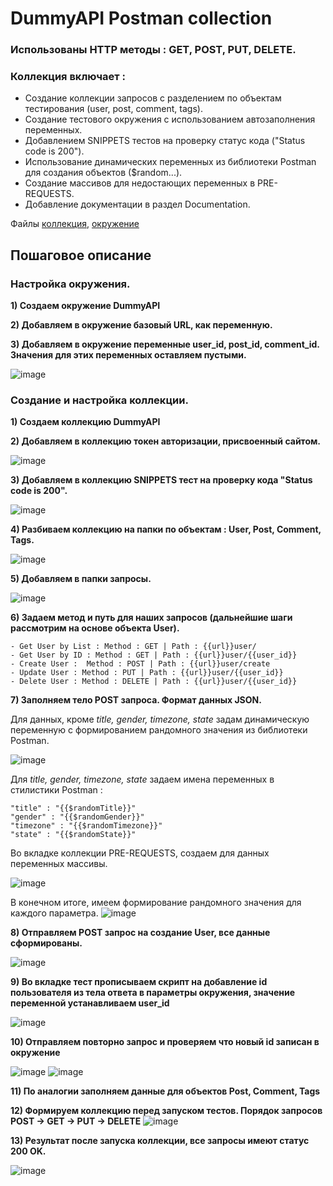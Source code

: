 # DummyAPI Postman collection

### Использованы HTTP методы : GET, POST, PUT, DELETE.

### Коллекция включает : 
- Создание коллекции запросов с разделением по объектам тестирования (user, post, comment, tags).
- Создание тестового окружения с использованием автозаполнения переменных.
- Добавлением SNIPPETS тестов на проверку статус кода ("Status code is 200").
- Использование динамических переменных из библиотеки Postman для создания объектов ($random...).
- Создание массивов для недостающих переменных в PRE-REQUESTS.
- Добавление документации в раздел Documentation.

Файлы [коллекция](https://github.com/egorsoroka8/postman/tree/main/dummyAPI/DummyAPI.postman_collection.json), [окружение](https://github.com/egorsoroka8/postman/blob/main/dummyAPI/Dummy%20API.postman_environment.json)


## Пошаговое описание

### Настройка окружения.

**1) Создаем окружение DummyAPI**

**2) Добавляем в окружение базовый URL, как переменную.** 

**3) Добавляем в окружение переменные user_id, post_id, comment_id. Значения для этих переменных оставляем пустыми.**

![image](https://user-images.githubusercontent.com/112896404/202923149-36e9c852-e8d4-4c19-a3e5-17a901b8657f.png)



### Создание и настройка коллекции.

**1) Создаем коллекцию DummyAPI**

**2) Добавляем в коллекцию токен авторизации, присвоенный сайтом.** 

![image](https://user-images.githubusercontent.com/112896404/202894953-5917047d-c43f-4de3-a562-001d2b4d46a6.png)

**3) Добавляем в коллекцию SNIPPETS тест на проверку кода "Status code is 200".**

![image](https://user-images.githubusercontent.com/112896404/202895203-0f577d8d-69c6-42a4-8798-773a0dbd0c6d.png)

**4) Разбиваем коллекцию на папки по объектам : User, Post, Comment, Tags.**

![image](https://user-images.githubusercontent.com/112896404/202894550-15905afd-2a76-4829-84e5-6bed3f6c35bc.png)

**5) Добавляем в папки запросы.**

![image](https://user-images.githubusercontent.com/112896404/202896513-6410c6ac-f55a-497b-baea-acbcca09f8a6.png)

**6) Задаем метод и путь для наших запросов (дальнейшие шаги рассмотрим на основе объекта User).**
   
   ```
   - Get User by List : Method : GET | Path : {{url}}user/
   - Get User by ID : Method : GET | Path : {{url}}user/{{user_id}}
   - Create User :  Method : POST | Path : {{url}}user/create
   - Update User : Method : PUT | Path : {{url}}user/{{user_id}}
   - Delete User : Method : DELETE | Path : {{url}}user/{{user_id}}
   ```
**7) Заполняем тело POST запроса. Формат данных JSON.**

   Для данных, кроме *title, gender, timezone, state* задам динамическую переменную с формированием рандомного значения из библиотеки Postman.
   
   ![image](https://user-images.githubusercontent.com/112896404/202897583-d3e05403-145d-4ba3-ad36-71c6e6c0f39f.png)

   Для *title, gender, timezone, state* задаем имена переменных в стилистики Postman :
   ```
   "title" : "{{$randomTitle}}"
   "gender" : "{{$randomGender}}"
   "timezone" : "{{$randomTimezone}}"
   "state" : "{{$randomState}}"
   ```
   Во вкладке коллекции PRE-REQUESTS, создаем для данных переменных массивы. 

![image](https://user-images.githubusercontent.com/112896404/202899553-c4d23ec5-9c8b-4fa4-9862-d65545770897.png)

В конечном итоге, имеем формирование рандомного значения для каждого параметра.
![image](https://user-images.githubusercontent.com/112896404/202899616-527b6e43-c813-44ca-9e8b-63e0a529e795.png)

**8) Отправляем POST запрос на создание User, все данные сформированы.**

![image](https://user-images.githubusercontent.com/112896404/202899995-c15c2ca6-5f50-43d7-a370-816df9eb7526.png)

**9) Во вкладке тест прописываем скрипт на добавление id пользователя из тела ответа в параметры окружения, значение переменной устанавливаем user_id**

![image](https://user-images.githubusercontent.com/112896404/202914311-138c7af7-a403-413b-901d-84a9e01676ac.png)

**10) Отправляем повторно запрос и проверяем что новый id записан в окружение**

![image](https://user-images.githubusercontent.com/112896404/202914639-c1605806-c224-45cf-b1ae-8dca6079e5b3.png)
![image](https://user-images.githubusercontent.com/112896404/202914859-e1d9fa4a-7c78-460c-815b-185554e279df.png)

**11) По аналогии заполняем данные для объектов Post, Comment, Tags**

**12) Формируем коллекцию перед запуском тестов. Порядок запросов POST -> GET -> PUT -> DELETE**
![image](https://user-images.githubusercontent.com/112896404/202923591-fb66c2d8-416d-4403-babb-683711946bdb.png)

**13) Результат после запуска коллекции, все запросы имеют статус 200 OK.**

![image](https://user-images.githubusercontent.com/112896404/202923714-9757fcc5-779d-4491-9556-04087063c910.png)


